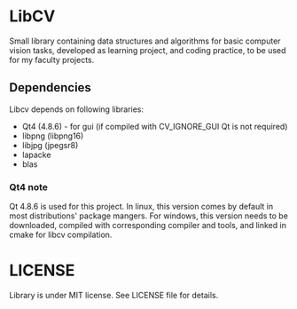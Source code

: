 # LibCV

Small library containing data structures and algorithms for basic computer vision tasks, 
developed as learning project, and coding practice, to be used for my faculty projects.

## Dependencies
Libcv depends on following libraries:
* Qt4 (4.8.6) - for gui (if compiled with CV_IGNORE_GUI Qt is not required)
* libpng (libpng16)
* libjpg (jpegsr8)
* lapacke
* blas

### Qt4 note
Qt 4.8.6 is used for this project. In linux, this version comes by default in most distributions'
package mangers. For windows, this version needs to be downloaded, compiled with corresponding 
compiler and tools, and linked in cmake for libcv compilation.

# LICENSE
Library is under MIT license. See LICENSE file for details.
